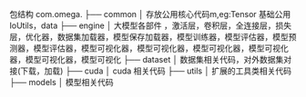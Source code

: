

包结构
com.omega.
├── common
│   存放公用核心代码m,eg:Tensor  基础公用IoUtils，data
├── engine
│   大模型各部件 ，激活层，卷积层，全连接层，损失层，优化器，数据集加载器，模型保存加载器，模型训练器，模型评估器，模型预测器，模型评估器，模型可视化器，模型可视化器，模型可视化器，模型可视化器，模型可视化器，模型可视化
├── dataset
│   数据集相关代码，对外数据集对接(下载，加载)
├── cuda
│   cuda 相关代码
├── utils
│   扩展的工具类相关代码
├── models
│   模型相关代码


